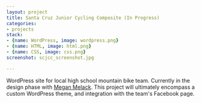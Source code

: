 ```yaml
---
layout: project
title: Santa Cruz Junior Cycling Composite (In Progress)
categories:
- projects
stack:
- {name: WordPress, image: wordpress.png}
- {name: HTML, image: html.png}
- {name: CSS, image: css.png}
screenshot: scjcc_screenshot.jpg

---
```


WordPress site for local high school mountain bike team. Currently in the design phase with <a href="http://www.meganmelack.com/">Megan Melack</a>. This project will ultimately encompass a custom WordPress theme, and integration with the team's Facebook page.